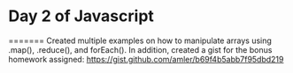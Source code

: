 # Day 2 of Javascript
=======
Created multiple examples on how to manipulate arrays using .map(), .reduce(), and forEach(). In addition, created a gist for the bonus homework assigned: https://gist.github.com/amler/b69f4b5abb7f95dbd219
